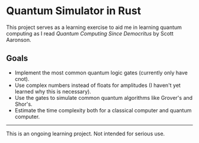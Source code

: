 # Quantum Simulator in Rust

This project serves as a learning exercise to aid me in learning quantum computing as I read *Quantum Computing Since Democritus* by Scott Aaronson.


## Goals 

- Implement the most common quantum logic gates (currently only have cnot).
- Use complex numbers instead of floats for amplitudes (I haven't yet learned why this is necessary).
- Use the gates to simulate common quantum algorithms like Grover's and Shor's.
- Estimate the time complexity both for a classical computer and quantum computer.

---

This is an ongoing learning project. Not intended for serious use.
